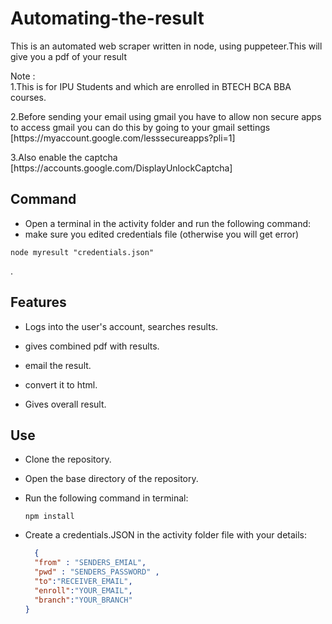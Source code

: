# Automating-the-result
  This is an automated web scraper written in node, using puppeteer.This will give you a pdf of your result
  <br>
  
  Note : <br>
  1.This is for IPU Students and which are enrolled in BTECH BCA BBA courses.<br>
  <p>2.Before sending your email using gmail you have to allow non secure apps to access gmail you can do this by going to your gmail settings [https://myaccount.google.com/lesssecureapps?pli=1]<br><p>
  3.Also enable the captcha [https://accounts.google.com/DisplayUnlockCaptcha]

## Command
 
   * Open a terminal in the activity folder and run the following command:
   * make sure you edited credentials file (otherwise you will get error)

  ```node
  node myresult "credentials.json"
  
  ```
.
## Features

* Logs into the user's account, searches results.
  
* gives combined pdf with results.
  
* email the result.

* convert it to html.
  
* Gives overall result.
  

## Use

* Clone the repository.

* Open the base directory of the repository.

* Run the following command in terminal:

  ```node
  npm install
  ```

* Create a credentials.JSON in the activity folder file with your details:
  
  ```json
    {
    "from" : "SENDERS_EMIAL",
    "pwd" : "SENDERS_PASSWORD" ,
    "to":"RECEIVER_EMAIL",
    "enroll":"YOUR_EMAIL",
    "branch":"YOUR_BRANCH"
  }
  ```

